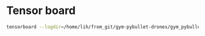 
# Tensor board

```bash
tensorboard --logdir=/home/lih/from_git/gym-pybullet-drones/gym_pybullet_drones/src/results/ --host=0.0.0.0 --port=6006
```